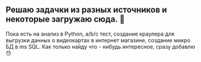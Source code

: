 ## Решаю задачки из разных источников и некоторые загружаю сюда. :ghost:
Пока есть на анализ в Python, a/b/c тест, создание краулера для выгрузки данных о видеокартах в интернет магазине, создание микро БД в ms SQL. Как только найду что - нибудь интересное, сразу добавлю :hushed:
